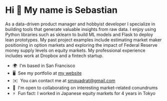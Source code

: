 Hi 👋 My name is Sebastian
==========================

As a data-driven product manager and hobbyist developer I specialize in building tools that generate valuable insights from raw data. I enjoy using Python libraries such as sklearn to build ML models and Flask to deploy lean prototypes. My past project examples include estimating market maker positioning in option markets and exploring the impact of Federal Reserve money supply levels on equity markets. My professional experience includes work at Dropbox and a fintech startup.

* 🌍  I'm based in San Francisco
* 🖥️  See my portfolio at [my website](http://www.sebastianquadrat.com/projects)
* ✉️  You can contact me at [smquadrat@gmail.com](mailto:smquadrat@gmail.com)
* 🤝  I'm open to collaborating on interesting market-related conundrums
* ⚡  Fun fact: I worked in Japanese equity markets for 4 years in Tokyo

